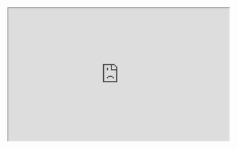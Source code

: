 <div style="position: relative; padding: 30% 45%;">
    <iframe style="position: absolute; width: 100%; height: 100%; left: 0; top: 0;" src="http://reasonable.org.cn" frameborder="1" scrolling="yes" width="320" height="240"></iframe>
</div>
